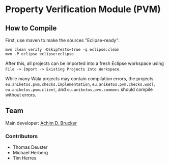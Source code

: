 # Property Verification Module (PVM)

## How to Compile  
First, use maven to make the sources "Eclipse-ready":
```
mvn clean verify -DskipTests=true -q eclipse:clean 
mvn -P eclipse eclipse:eclipse
```
After this, all projects can be imported into a fresh Eclipse
workspace using `File -> Import -> Existing Projects into Workspace`.

While many Wala projects may contain compilation errors, the projects
`eu.aniketos.pvm.checks.implementation`,  `eu.aniketos.pvm.checks.wsdl`,
`eu.aniketos.pvm.client`, and `eu.aniketos.pvm.commons` should compile
without errors. 

## Team 
Main developer: [Achim D. Brucker](http://www.brucker.ch/)

### Contributors
* Thomas Deuster
* Michael Herberg
* Tim Herres

